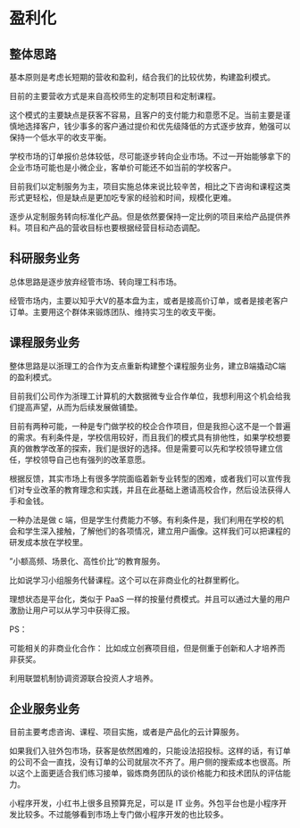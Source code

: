 # 盈利化

## 整体思路

基本原则是考虑长短期的营收和盈利，结合我们的比较优势，构建盈利模式。

目前的主要营收方式是来自高校师生的定制项目和定制课程。

这个模式的主要缺点是获客不容易，且客户的支付能力和意愿不足。当前主要是谨慎地选择客户，钱少事多的客户通过提价和优先级降低的方式逐步放弃，勉强可以保持一个低水平的收支平衡。

学校市场的订单报价总体较低，尽可能逐步转向企业市场。不过一开始能够拿下的企业市场可能也是小微企业，客单价可能还不如当前的学校客户。

目前我们以定制服务为主，项目实施总体来说比较辛苦，相比之下咨询和课程这类形式更轻松，但是缺点是更加吃专家的经验和时间，规模化更难。

逐步从定制服务转向标准化产品。但是依然要保持一定比例的项目来给产品提供养料。项目和产品的营收目标也要根据经营目标动态调配。


## 科研服务业务

总体思路是逐步放弃经管市场、转向理工科市场。

经管市场内，主要以知乎大V的基本盘为主，或者是接高价订单，或者是接老客户订单。主要用这个群体来锻炼团队、维持实习生的收支平衡。

## 课程服务业务

整体思路是以浙理工的合作为支点重新构建整个课程服务业务，建立B端撬动C端的盈利模式。

目前我们公司作为浙理工计算机的大数据微专业合作单位，我想利用这个机会给我们提高声望，从而为后续发展做铺垫。

目前有两种可能，一种是专门做学校的校企合作项目，但是我担心这不是一个普遍的需求。有利条件是，学校信用较好，而且我们的模式具有排他性，如果学校想要真的做教学改革的探索，我们是很好的选择。但是需要可以先和学校领导建立信任，学校领导自己也有强列的改革意愿。

根据反馈，其实市场上有很多学院面临着新专业转型的困难，或者我们可以宣传我们对专业改革的教育理念和实践，并且在此基础上邀请高校合作，然后设法获得人手和金钱。

一种办法是做 c 端，但是学生付费能力不够。有利条件是，我们利用在学校的机会和学生深入接触，了解他们的各项情况，建立用户画像。这样我们可以把课程的研发成本放在学校里。

”小额高频、场景化、高性价比“的教育服务。

比如说学习小组服务代替课程。这个可以在非商业化的社群里孵化。

理想状态是平台化，类似于 PaaS 一样的按量付费模式。并且可以通过大量的用户激励让用户可以从学习中获得汇报。

PS：

可能相关的非商业化合作：
比如成立创赛项目组，但是侧重于创新和人才培养而非获奖。

利用联盟机制协调资源联合投资人才培养。

## 企业服务业务

目前主要考虑咨询、课程、项目实施，或者是产品化的云计算服务。

如果我们入驻外包市场，获客是依然困难的，只能设法招投标。这样的话，有订单的公司不会一直找，没有订单的公司就层次不齐了。用户侧的搜索成本也很高。所以这个上面更适合我们练习接单，锻炼商务团队的谈价格能力和技术团队的评估能力。

小程序开发，小红书上很多且预算充足，可以是 IT 业务。外包平台也是小程序开发比较多。不过能够看到市场上专门做小程序开发的也比较多。

